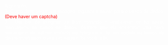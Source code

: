 <p class="" style="text-align: justify; color: white">Algoritimo:<br>
                                1- O app deve pegar a mensagem digitada e enviar para o banco de dados. <span style="color: red;">(Deve haver um captcha)</span><br>
                                2 - Um bot de telegram ira ficar rodando e verificando se há novas mensagens no banco de dados.
                                Sempre que ele encontrar uma nova mensagem ele vai me envia-la via telegram e dar um update no banco de dados mostrando que a mensagem foi notificada.
                                </p>
